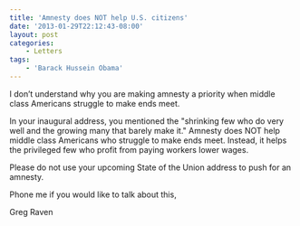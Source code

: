 ```yaml
---
title: 'Amnesty does NOT help U.S. citizens'
date: '2013-01-29T22:12:43-08:00'
layout: post
categories:
    - Letters
tags:
    - 'Barack Hussein Obama'
---
```


I don’t understand why you are making amnesty a priority when middle class Americans struggle to make ends meet.  
  
In your inaugural address, you mentioned the "shrinking few who do very well and the growing many that barely make it." Amnesty does NOT help middle class Americans who struggle to make ends meet. Instead, it helps the privileged few who profit from paying workers lower wages.

Please do not use your upcoming State of the Union address to push for an amnesty.

Phone me if you would like to talk about this,

Greg Raven